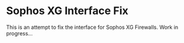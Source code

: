 # Sophos XG Interface Fix
 This is an attempt to fix the interface for Sophos XG Firewalls. Work in progress...
